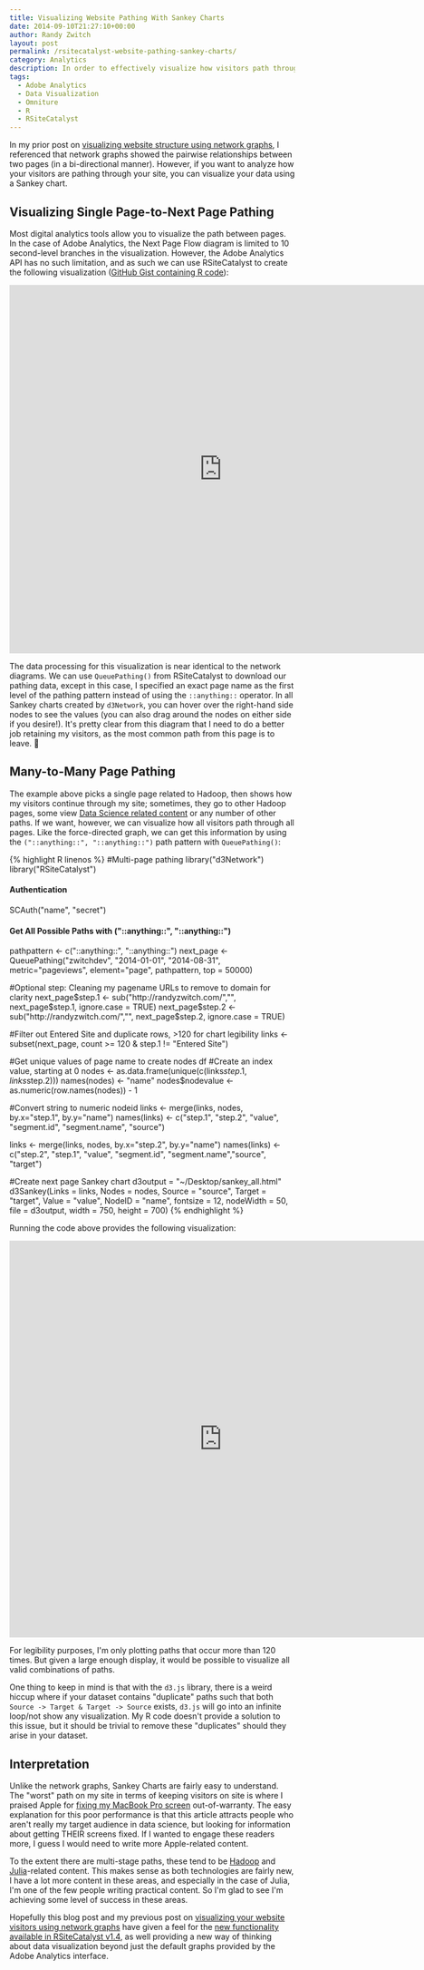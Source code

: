 ```yaml
---
title: Visualizing Website Pathing With Sankey Charts
date: 2014-09-10T21:27:10+00:00
author: Randy Zwitch
layout: post
permalink: /rsitecatalyst-website-pathing-sankey-charts/
category: Analytics
description: In order to effectively visualize how visitors path through your website, you can use a Sankey diagram. Here's how to do it using RSiteCatalyst and d3Network.
tags:
  - Adobe Analytics
  - Data Visualization
  - Omniture
  - R
  - RSiteCatalyst
---
```

In my prior post on [visualizing website structure using network graphs](http://randyzwitch.com/rsitecatalyst-d3-network-graphs/ "Visualizing Website Structure With Network Graphs"), I referenced that network graphs showed the pairwise relationships between two pages (in a bi-directional manner). However, if you want to analyze how your visitors are pathing through your site, you can visualize your data using a Sankey chart.

## Visualizing Single Page-to-Next Page Pathing

Most digital analytics tools allow you to visualize the path between pages. In the case of Adobe Analytics, the Next Page Flow diagram is limited to 10 second-level branches in the visualization. However, the Adobe Analytics API has no such limitation, and as such we can use RSiteCatalyst to create the following visualization ([GitHub Gist containing R code](https://gist.github.com/randyzwitch/008be202b94bde7c4359)):

<iframe src="http://randyzwitch.com/wp-content/uploads/2014/09/sankey.html" width="750" height="650" frameborder="0" scrolling="no"></iframe>

The data processing for this visualization is near identical to the network diagrams. We can use `QueuePathing()` from RSiteCatalyst to download our pathing data, except in this case, I specified an exact page name as the first level of the pathing pattern instead of using the `::anything::` operator. In all Sankey charts created by `d3Network`, you can hover over the right-hand side nodes to see the values (you can also drag around the nodes on either side if you desire!). It's pretty clear from this diagram that I need to do a better job retaining my visitors, as the most common path from this page is to leave. 🙁

## Many-to-Many Page Pathing

The example above picks a single page related to Hadoop, then shows how my visitors continue through my site; sometimes, they go to other Hadoop pages, some view <a title="Data Science content" href="http://randyzwitch.com/category/data-science/" target="_blank">Data Science related content</a> or any number of other paths. If we want, however, we can visualize how all visitors path through all pages. Like the force-directed graph, we can get this information by using the `("::anything::", "::anything::")` path pattern with `QueuePathing()`:

{% highlight R linenos %}
#Multi-page pathing
library("d3Network")
library("RSiteCatalyst")

#### Authentication
SCAuth("name", "secret")

#### Get All Possible Paths with ("::anything::", "::anything::")
pathpattern <- c("::anything::", "::anything::")
next_page <- QueuePathing("zwitchdev",
                          "2014-01-01",
                          "2014-08-31",
                          metric="pageviews",
                          element="page",
                          pathpattern,
                          top = 50000)

#Optional step: Cleaning my pagename URLs to remove to domain for clarity
next_page$step.1 <- sub("http://randyzwitch.com/","",
                        next_page$step.1, ignore.case = TRUE)
next_page$step.2 <- sub("http://randyzwitch.com/","",
                        next_page$step.2, ignore.case = TRUE)

#Filter out Entered Site and duplicate rows, >120 for chart legibility
links <- subset(next_page, count >= 120 & step.1 != "Entered Site")

#Get unique values of page name to create nodes df
#Create an index value, starting at 0
nodes <- as.data.frame(unique(c(links$step.1, links$step.2)))
names(nodes) <- "name"
nodes$nodevalue <- as.numeric(row.names(nodes)) - 1

#Convert string to numeric nodeid
links <- merge(links, nodes, by.x="step.1", by.y="name")
names(links) <- c("step.1", "step.2", "value", "segment.id", "segment.name", "source")

links <- merge(links, nodes, by.x="step.2", by.y="name")
names(links) <- c("step.2", "step.1", "value", "segment.id", "segment.name","source", "target")

#Create next page Sankey chart
d3output = "~/Desktop/sankey_all.html"
d3Sankey(Links = links, Nodes = nodes, Source = "source",
         Target = "target", Value = "value", NodeID = "name",
         fontsize = 12, nodeWidth = 50, file = d3output, width = 750, height = 700)
{% endhighlight %}

Running the code above provides the following visualization:

<iframe src="http://randyzwitch.com/wp-content/uploads/2014/09/sankey_all1.html" width="750" height="700" frameborder="0" scrolling="no"></iframe>

For legibility purposes, I'm only plotting paths that occur more than 120 times. But given a large enough display, it would be possible to visualize all valid combinations of paths.

One thing to keep in mind is that with the `d3.js` library, there is a weird hiccup where if your dataset contains "duplicate" paths such that both `Source -> Target & Target -> Source` exists, `d3.js` will go into an infinite loop/not show any visualization. My R code doesn't provide a solution to this issue, but it should be trivial to remove these "duplicates" should they arise in your dataset.

## Interpretation

Unlike the network graphs, Sankey Charts are fairly easy to understand. The "worst" path on my site in terms of keeping visitors on site is where I praised Apple for [fixing my MacBook Pro screen](http://randyzwitch.com/broken-macbook-pro-hinge-fixed-free/) out-of-warranty. The easy explanation for this poor performance is that this article attracts people who aren't really my target audience in data science, but looking for information about getting THEIR screens fixed. If I wanted to engage these readers more, I guess I would need to write more Apple-related content.

To the extent there are multi-stage paths, these tend to be [Hadoop](http://randyzwitch.com/tag/hadoop/) and [Julia](http://randyzwitch.com/tag/julia/)-related content. This makes sense as both technologies are fairly new, I have a lot more content in these areas, and especially in the case of Julia, I'm one of the few people writing practical content. So I'm glad to see I'm achieving some level of success in these areas.

Hopefully this blog post and my previous post on [visualizing your website visitors using network graphs](http://randyzwitch.com/rsitecatalyst-d3-network-graphs/) have given a feel for the [new functionality available in RSiteCatalyst v1.4](http://randyzwitch.com/rsitecatalyst-version-1-4-release-notes/), as well providing a new way of thinking about data visualization beyond just the default graphs provided by the Adobe Analytics interface.
